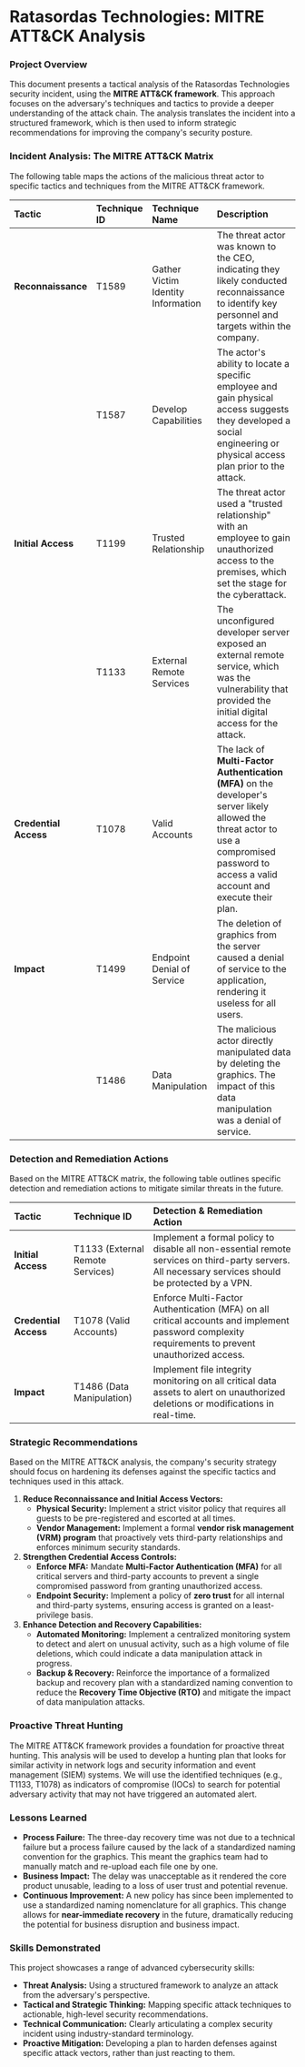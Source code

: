 # **Ratasordas Technologies: MITRE ATT\&CK Analysis**

### **Project Overview**

This document presents a tactical analysis of the Ratasordas Technologies security incident, using the **MITRE ATT\&CK framework**. This approach focuses on the adversary's techniques and tactics to provide a deeper understanding of the attack chain. The analysis translates the incident into a structured framework, which is then used to inform strategic recommendations for improving the company's security posture.

### **Incident Analysis: The MITRE ATT\&CK Matrix**

The following table maps the actions of the malicious threat actor to specific tactics and techniques from the MITRE ATT\&CK framework.

| Tactic | Technique ID | Technique Name | Description |
| :---- | :---- | :---- | :---- |
| **Reconnaissance** | T1589 | Gather Victim Identity Information | The threat actor was known to the CEO, indicating they likely conducted reconnaissance to identify key personnel and targets within the company. |
|  | T1587 | Develop Capabilities | The actor's ability to locate a specific employee and gain physical access suggests they developed a social engineering or physical access plan prior to the attack. |
| **Initial Access** | T1199 | Trusted Relationship | The threat actor used a "trusted relationship" with an employee to gain unauthorized access to the premises, which set the stage for the cyberattack. |
|  | T1133 | External Remote Services | The unconfigured developer server exposed an external remote service, which was the vulnerability that provided the initial digital access for the attack. |
| **Credential Access** | T1078 | Valid Accounts | The lack of **Multi-Factor Authentication (MFA)** on the developer's server likely allowed the threat actor to use a compromised password to access a valid account and execute their plan. |
| **Impact** | T1499 | Endpoint Denial of Service | The deletion of graphics from the server caused a denial of service to the application, rendering it useless for all users. |
|  | T1486 | Data Manipulation | The malicious actor directly manipulated data by deleting the graphics. The impact of this data manipulation was a denial of service. |

### **Detection and Remediation Actions**

Based on the MITRE ATT\&CK matrix, the following table outlines specific detection and remediation actions to mitigate similar threats in the future.

| Tactic | Technique ID | Detection & Remediation Action |
| :---- | :---- | :---- |
| **Initial Access** | T1133 (External Remote Services) | Implement a formal policy to disable all non-essential remote services on third-party servers. All necessary services should be protected by a VPN. |
| **Credential Access** | T1078 (Valid Accounts) | Enforce Multi-Factor Authentication (MFA) on all critical accounts and implement password complexity requirements to prevent unauthorized access. |
| **Impact** | T1486 (Data Manipulation) | Implement file integrity monitoring on all critical data assets to alert on unauthorized deletions or modifications in real-time. |

### **Strategic Recommendations**

Based on the MITRE ATT\&CK analysis, the company's security strategy should focus on hardening its defenses against the specific tactics and techniques used in this attack.

1. **Reduce Reconnaissance and Initial Access Vectors:**  
   * **Physical Security:** Implement a strict visitor policy that requires all guests to be pre-registered and escorted at all times.  
   * **Vendor Management:** Implement a formal **vendor risk management (VRM) program** that proactively vets third-party relationships and enforces minimum security standards.  
2. **Strengthen Credential Access Controls:**  
   * **Enforce MFA:** Mandate **Multi-Factor Authentication (MFA)** for all critical servers and third-party accounts to prevent a single compromised password from granting unauthorized access.  
   * **Endpoint Security:** Implement a policy of **zero trust** for all internal and third-party systems, ensuring access is granted on a least-privilege basis.  
3. **Enhance Detection and Recovery Capabilities:**  
   * **Automated Monitoring:** Implement a centralized monitoring system to detect and alert on unusual activity, such as a high volume of file deletions, which could indicate a data manipulation attack in progress.  
   * **Backup & Recovery:** Reinforce the importance of a formalized backup and recovery plan with a standardized naming convention to reduce the **Recovery Time Objective (RTO)** and mitigate the impact of data manipulation attacks.

### **Proactive Threat Hunting**

The MITRE ATT\&CK framework provides a foundation for proactive threat hunting. This analysis will be used to develop a hunting plan that looks for similar activity in network logs and security information and event management (SIEM) systems. We will use the identified techniques (e.g., T1133, T1078) as indicators of compromise (IOCs) to search for potential adversary activity that may not have triggered an automated alert.

### **Lessons Learned**

* **Process Failure:** The three-day recovery time was not due to a technical failure but a process failure caused by the lack of a standardized naming convention for the graphics. This meant the graphics team had to manually match and re-upload each file one by one.  
* **Business Impact:** The delay was unacceptable as it rendered the core product unusable, leading to a loss of user trust and potential revenue.  
* **Continuous Improvement:** A new policy has since been implemented to use a standardized naming nomenclature for all graphics. This change allows for **near-immediate recovery** in the future, dramatically reducing the potential for business disruption and business impact.

### **Skills Demonstrated**

This project showcases a range of advanced cybersecurity skills:

* **Threat Analysis:** Using a structured framework to analyze an attack from the adversary's perspective.  
* **Tactical and Strategic Thinking:** Mapping specific attack techniques to actionable, high-level security recommendations.  
* **Technical Communication:** Clearly articulating a complex security incident using industry-standard terminology.  
* **Proactive Mitigation:** Developing a plan to harden defenses against specific attack vectors, rather than just reacting to them.